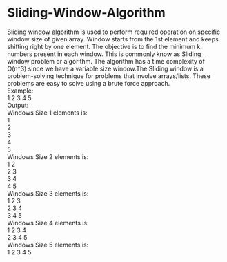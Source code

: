 # Sliding-Window-Algorithm
Sliding window algorithm is used to perform required operation on specific window size of given array. Window starts from the 1st element and keeps shifting right by one element. The objective is to find the minimum k numbers present in each window. This is commonly know as Sliding window problem or algorithm. The algorithm has a time complexity of O(n^3) since we have a variable size window.The Sliding window is a problem-solving technique for problems that involve arrays/lists. These problems are easy to solve using a brute force approach.<br>
Example:<br>
1 2 3 4 5 <br>
Output:<br>
Windows Size 1 elements is:<br>
1<br>
2<br>
3<br>
4<br>
5<br>
Windows Size 2 elements is:<br>
1 2<br>
2 3<br>
3 4<br>
4 5<br>
Windows Size 3 elements is:<br>
1 2 3<br>
2 3 4<br>
3 4 5<br>
Windows Size 4 elements is:<br>
1 2 3 4<br>
2 3 4 5<br>
Windows Size 5 elements is:<br>
1 2 3 4 5<br>
